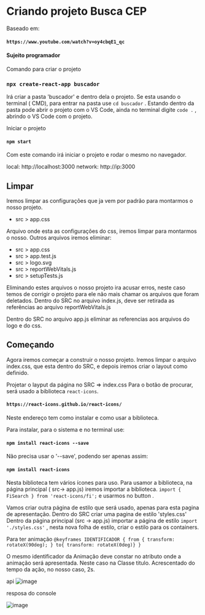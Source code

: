 # Criando projeto Busca CEP

Baseado em:
#### `https://www.youtube.com/watch?v=oy4cbqE1_qc`
#### Sujeito programador 


Comando para criar o projeto
### `npx create-react-app buscador`

Irá criar a pasta 'buscador' e dentro dela o projeto.
Se esta usando o terminal ( CMD), para entrar na pasta use `cd buscador` .
Estando dentro da pasta pode abrir o projeto com o VS Code,  ainda no terminal digite `code .` , abrindo o VS Code  com o projeto.

Iniciar o projeto
#### `npm start`
Com este comando irá iniciar o projeto e rodar o mesmo no navegador.

local: http://localhost:3000
network: http://ip:3000

## Limpar
Iremos limpar as configurações que ja vem por padrão para montarmos o nosso projeto.
* src > app.css 

Arquivo onde esta as configurações do css, iremos limpar para montarmos o nosso. 
Outros arquivos iremos eliminar:
* src > app.css 
* src > app.test.js
* src > logo.svg
* src > reportWebVitals.js
* src > setupTests.js

Eliminando estes arquivos o nosso projeto ira acusar erros,  neste caso temos de corrigir o projeto para ele não mais chamar os arquivos que foram deletados.
Dentro do SRC no arquivo index.js, deve ser retirada as referências ao arquivo reportWebVitals.js 

Dentro do SRC no arquivo app.js eliminar as referencias aos arquivos do logo e do css.

## Começando 
Agora iremos começar a construir o nosso projeto. 
Iremos limpar o arquivo index.css, que esta dentro do SRC, e depois iremos criar o layout como definido. 

Projetar o layput da página no SRC => index.css
Para o botão de procurar, será usado a biblioteca `react-icons`.

#### `https://react-icons.github.io/react-icons/`

Neste endereço tem como instalar e como usar a biblioteca.

Para instalar, para o sistema e no terminal use:
#### `npm install react-icons --save`
Não precisa usar o '--save', podendo ser apenas assim:
#### `npm install react-icons`

Nesta biblioteca tem vários ícones para uso. 
Para usamor a biblioteca, na página principal ( src-> app.js) iremos importar a biblioteca.
 `import { FiSearch } from 'react-icons/fi';`
 e usarmos no button . 

Vamos criar outra página de estilo que será usado, apenas para esta pagina de apresentação. 
Dentro do SRC criar uma pagina de estilo 'styles.css'
Dentro da página principal (src -> app.js) importar a página de estilo `import './styles.css'` , nesta nova folha de estilo, criar o estilo para os containers.

Para ter animação
`@keyframes IDENTIFICADOR { from { transform: rotateX(90deg); } to{ transform: rotateX(0deg)} }`

O mesmo identificador da Animação deve constar no atributo onde a animação será apresentada. Neste caso na Classe titulo. Acrescentado do tempo da ação, no nosso caso, 2s.

api
![image](https://user-images.githubusercontent.com/1613816/146113117-b5bcb676-7c80-4f99-b587-2057856f602c.png)


resposa do console

![image](https://user-images.githubusercontent.com/1613816/146112968-9fd84aa3-8ee0-4cae-8bc6-c52bf4f37058.png)
















